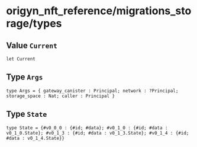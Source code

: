 # origyn_nft_reference/migrations_storage/types

## Value `Current`
``` motoko no-repl
let Current
```


## Type `Args`
``` motoko no-repl
type Args = { gateway_canister : Principal; network : ?Principal; storage_space : Nat; caller : Principal }
```


## Type `State`
``` motoko no-repl
type State = {#v0_0_0 : {#id; #data}; #v0_1_0 : {#id; #data : v0_1_0.State}; #v0_1_3 : {#id; #data : v0_1_3.State}; #v0_1_4 : {#id; #data : v0_1_4.State}}
```

